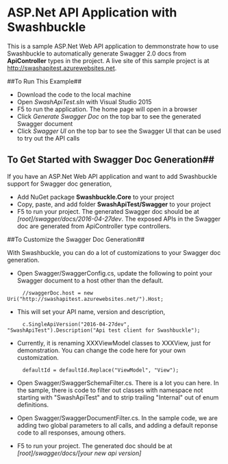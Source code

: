 ASP.Net API Application with Swashbuckle
=========

This is a sample ASP.Net Web API application to demmonstrate how to use Swashbuckle to automatically generate Swagger 2.0 docs from **ApiController** types in the project.
A live site of this sample project is at http://swashapitest.azurewebsites.net.

##To Run This Example##

* Download the code to the local machine
* Open *SwashApiTest.sln* with Visual Studio 2015
* F5 to run the application. The home page will open in a browser
* Click *Generate Swagger Doc* on the top bar to see the generated Swagger document
* Click *Swagger UI* on the top bar to see the Swagger UI that can be used to try out the API calls

## To Get Started with Swagger Doc Generation##

If you have an ASP.Net Web API application and want to add Swashbuckle support for Swagger doc generation,

* Add NuGet package **Swashbuckle.Core** to your project
* Copy, paste, and add folder **SwashApiTest/Swagger** to your project
* F5 to run your project. The generated Swagger doc should be at *[root]/swagger/docs/2016-04-27dev*. The exposed APIs in the Swagger doc are generated from ApiController type controllers.

##To Customize the Swagger Doc Generation##

With Swashbuckle, you can do a lot of customizations to your Swagger doc generation.

* Open Swagger/SwaggerConfig.cs, update the following to point your Swagger document to a host other than the default.
```
     //swaggerDoc.host = new Uri("http://swashapitest.azurewebsites.net/").Host;
```

* This will set your API name, version and description,

```
     c.SingleApiVersion("2016-04-27dev", "SwashApiTest").Description("Api test client for Swashbuckle");
```

* Currently, it is renaming XXXViewModel classes to XXXView, just for demonstration. You can change the code here for your own customization.
```
     defaultId = defaultId.Replace("ViewModel", "View");
```

* Open Swagger/SwaggerSchemaFilter.cs. There is a lot you can here. In the sample, there is code to filter out classes with namespace not starting with "SwashApiTest" and 
     to strip trailing "Internal" out of enum definitions.

* Open Swagger/SwaggerDocumentFilter.cs. In the sample code, we are adding two global parameters to all calls, 
     and adding a default reponse code to all responses, amoung others.

* F5 to run your project. The generated doc should be at *[root]/swagger/docs/[your new api version]*

